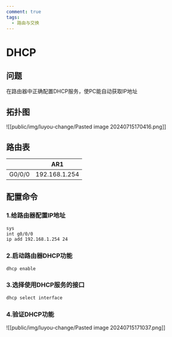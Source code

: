 ```yaml
---
comment: true
tags:
  - 路由与交换
---
```

# DHCP
## 问题

在路由器中正确配置DHCP服务，使PC能自动获取IP地址

## 拓扑图

![[public/img/luyou-change/Pasted image 20240715170416.png]]
## 路由表


|        | AR1           |
| ------ | ------------- |
| G0/0/0 | 192.168.1.254 |

## 配置命令

### 1.给路由器配置IP地址

```bash
sys
int g0/0/0
ip add 192.168.1.254 24
```
### 2.启动路由器DHCP功能

```bash
dhcp enable
```
### 3.选择使用DHCP服务的接口

```bash
dhcp select interface
```
### 4.验证DHCP功能

![[public/img/luyou-change/Pasted image 20240715171037.png]]